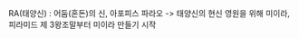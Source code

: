 RA(태양신) : 어둠(혼돈)의 신, 아포피스
파라오 -> 태양신의 현신
                        영원을 위해 미이라, 피라미드
                        제 3왕조말부터 미이라 만들기 시작